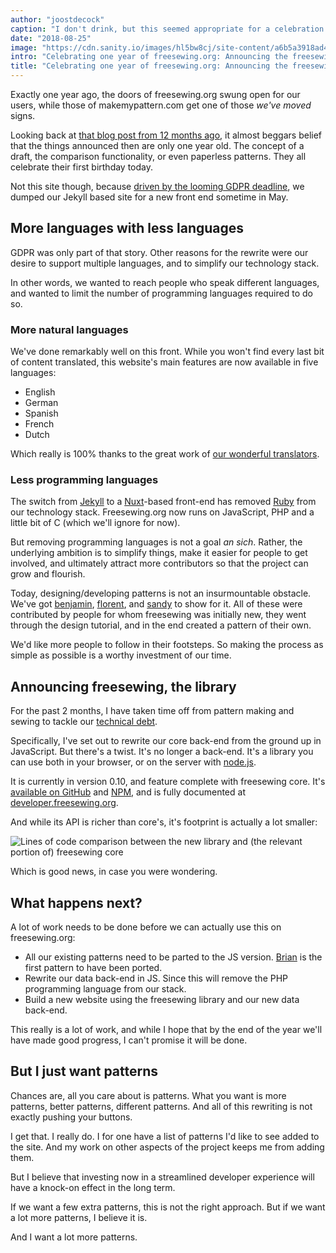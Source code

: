 ```yaml
---
author: "joostdecock"
caption: "I don't drink, but this seemed appropriate for a celebration post ¯\\_(ツ)_/¯"
date: "2018-08-25"
image: "https://cdn.sanity.io/images/hl5bw8cj/site-content/a6b5a3918ad412f7fb434413fafcc82107109d87-1920x1276.jpg"
intro: "Celebrating one year of freesewing.org: Announcing the freesewing library"
title: "Celebrating one year of freesewing.org: Announcing the freesewing library"
---
```



Exactly one year ago, the doors of freesewing.org swung open for our users, 
while those of makemypattern.com get one of those *we've moved* signs.

Looking back at [that blog post from 12 months ago](/blog/open-for-business), 
it almost beggars belief that the things announced then are only one year old. 
The concept of a draft, the comparison functionality, or even paperless patterns. 
They all celebrate their first birthday today.

Not this site though, because [driven by the looming GDPR deadline](/blog/gdpr-plan), we dumped our Jekyll based site for a new front end sometime in May. 

## More languages with less languages

GDPR was only part of that story. 
Other reasons for the rewrite were our desire to support multiple languages, 
and to simplify our technology stack.

In other words, we wanted to reach people who speak different languages, 
and wanted to limit the number of programming languages required to do so.

### More natural languages

We've done remarkably well on this front.
While you won't find every last bit of content translated, this website's main features 
are now available in five languages: 

 - English
 - German
 - Spanish
 - French
 - Dutch
 
Which really is 100% thanks to the great work of [our wonderful translators](/i18n/).

### Less programming languages

The switch from [Jekyll]() to a [Nuxt](https://nuxtjs.org/)-based front-end 
has removed [Ruby](https://www.ruby-lang.org/) from our technology stack.
Freesewing.org now runs on JavaScript, PHP and a little bit of C (which we'll ignore for now).

But removing programming languages is not a goal *an sich*. 
Rather, the underlying ambition is to simplify things, make it easier for people to get
involved, and ultimately attract more contributors so that the project can grow and flourish.

Today, designing/developing patterns is not an insurmountable obstacle. 
We've got [benjamin](/patterns/benjamin), [florent](/patterns/florent), 
and [sandy](/patterns/sandy) to show for it. 
All of these were contributed by people for whom freesewing was initially new, 
they went through the design tutorial, and in the end created a pattern of their own.

We'd like more people to follow in their footsteps. So making the process as simple as 
possible is a worthy investment of our time.

## Announcing freesewing, the library

For the past 2 months, I have taken time off from pattern making and sewing to 
tackle our [technical debt](https://en.wikipedia.org/wiki/Technical_debt).

Specifically, I've set out to rewrite our core back-end from the ground up in JavaScript. 
But there's a twist. It's no longer a back-end. It's a library you can use 
both in your browser, or on the server with [node.js](https://nodejs.org/).

It is currently in version 0.10, and feature complete with freesewing core. 
It's [available on GitHub](https://github.com/freesewing/freesewing) and 
[NPM](https://www.npmjs.com/package/freesewing), and is fully documented at 
[developer.freesewing.org](https://developer.freesewing.org/). 

And while its API is richer than core's, it's footprint is actually a lot smaller:

![Lines of code comparison between the new library and (the relevant portion of) freesewing core](https://posts.freesewing.org/uploads/corevsfreesewing_c9327c9fa3.svg)

Which is good news, in case you were wondering.

## What happens next?

A lot of work needs to be done before we can actually use this on freesewing.org:


 - All our existing patterns need to be parted to the JS version. [Brian](https://github.com/freesewing/brian) is the first pattern to have been ported.
 - Rewrite our data back-end in JS. Since this will remove the PHP programming language from our stack.
 - Build a new website using the freesewing library and our new data back-end.

This really is a lot of work, and while I hope that by the end of the year we'll have made 
good progress, I can't promise it will be done.

## But I just want patterns

Chances are, all you care about is patterns. 
What you want is more patterns, better patterns, different patterns. 
And all of this rewriting is not exactly pushing your buttons.

I get that. I really do. I for one have a list of patterns I'd like to see added to the site. 
And my work on other aspects of the project keeps me from adding them. 

But I believe that investing now in a streamlined developer experience will have a knock-on effect in the long term. 

If we want a few extra patterns, this is not the right approach. But if we want a lot more patterns, I believe it is.

And I want a lot more patterns.

